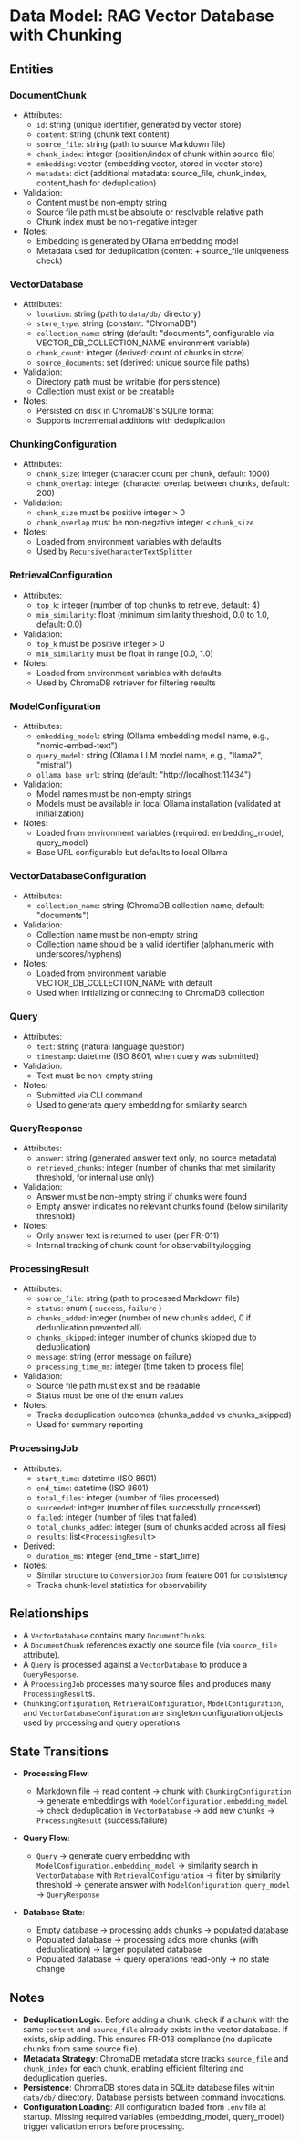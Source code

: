 # Data Model: RAG Vector Database with Chunking

## Entities

### DocumentChunk
- Attributes:
  - `id`: string (unique identifier, generated by vector store)
  - `content`: string (chunk text content)
  - `source_file`: string (path to source Markdown file)
  - `chunk_index`: integer (position/index of chunk within source file)
  - `embedding`: vector<float> (embedding vector, stored in vector store)
  - `metadata`: dict (additional metadata: source_file, chunk_index, content_hash for deduplication)
- Validation:
  - Content must be non-empty string
  - Source file path must be absolute or resolvable relative path
  - Chunk index must be non-negative integer
- Notes:
  - Embedding is generated by Ollama embedding model
  - Metadata used for deduplication (content + source_file uniqueness check)

### VectorDatabase
- Attributes:
  - `location`: string (path to `data/db/` directory)
  - `store_type`: string (constant: "ChromaDB")
  - `collection_name`: string (default: "documents", configurable via VECTOR_DB_COLLECTION_NAME environment variable)
  - `chunk_count`: integer (derived: count of chunks in store)
  - `source_documents`: set<string> (derived: unique source file paths)
- Validation:
  - Directory path must be writable (for persistence)
  - Collection must exist or be creatable
- Notes:
  - Persisted on disk in ChromaDB's SQLite format
  - Supports incremental additions with deduplication

### ChunkingConfiguration
- Attributes:
  - `chunk_size`: integer (character count per chunk, default: 1000)
  - `chunk_overlap`: integer (character overlap between chunks, default: 200)
- Validation:
  - `chunk_size` must be positive integer > 0
  - `chunk_overlap` must be non-negative integer < `chunk_size`
- Notes:
  - Loaded from environment variables with defaults
  - Used by `RecursiveCharacterTextSplitter`

### RetrievalConfiguration
- Attributes:
  - `top_k`: integer (number of top chunks to retrieve, default: 4)
  - `min_similarity`: float (minimum similarity threshold, 0.0 to 1.0, default: 0.0)
- Validation:
  - `top_k` must be positive integer > 0
  - `min_similarity` must be float in range [0.0, 1.0]
- Notes:
  - Loaded from environment variables with defaults
  - Used by ChromaDB retriever for filtering results

### ModelConfiguration
- Attributes:
  - `embedding_model`: string (Ollama embedding model name, e.g., "nomic-embed-text")
  - `query_model`: string (Ollama LLM model name, e.g., "llama2", "mistral")
  - `ollama_base_url`: string (default: "http://localhost:11434")
- Validation:
  - Model names must be non-empty strings
  - Models must be available in local Ollama installation (validated at initialization)
- Notes:
  - Loaded from environment variables (required: embedding_model, query_model)
  - Base URL configurable but defaults to local Ollama

### VectorDatabaseConfiguration
- Attributes:
  - `collection_name`: string (ChromaDB collection name, default: "documents")
- Validation:
  - Collection name must be non-empty string
  - Collection name should be a valid identifier (alphanumeric with underscores/hyphens)
- Notes:
  - Loaded from environment variable VECTOR_DB_COLLECTION_NAME with default
  - Used when initializing or connecting to ChromaDB collection

### Query
- Attributes:
  - `text`: string (natural language question)
  - `timestamp`: datetime (ISO 8601, when query was submitted)
- Validation:
  - Text must be non-empty string
- Notes:
  - Submitted via CLI command
  - Used to generate query embedding for similarity search

### QueryResponse
- Attributes:
  - `answer`: string (generated answer text only, no source metadata)
  - `retrieved_chunks`: integer (number of chunks that met similarity threshold, for internal use only)
- Validation:
  - Answer must be non-empty string if chunks were found
  - Empty answer indicates no relevant chunks found (below similarity threshold)
- Notes:
  - Only answer text is returned to user (per FR-011)
  - Internal tracking of chunk count for observability/logging

### ProcessingResult
- Attributes:
  - `source_file`: string (path to processed Markdown file)
  - `status`: enum { `success`, `failure` }
  - `chunks_added`: integer (number of new chunks added, 0 if deduplication prevented all)
  - `chunks_skipped`: integer (number of chunks skipped due to deduplication)
  - `message`: string (error message on failure)
  - `processing_time_ms`: integer (time taken to process file)
- Validation:
  - Source file path must exist and be readable
  - Status must be one of the enum values
- Notes:
  - Tracks deduplication outcomes (chunks_added vs chunks_skipped)
  - Used for summary reporting

### ProcessingJob
- Attributes:
  - `start_time`: datetime (ISO 8601)
  - `end_time`: datetime (ISO 8601)
  - `total_files`: integer (number of files processed)
  - `succeeded`: integer (number of files successfully processed)
  - `failed`: integer (number of files that failed)
  - `total_chunks_added`: integer (sum of chunks added across all files)
  - `results`: list<`ProcessingResult`>
- Derived:
  - `duration_ms`: integer (end_time - start_time)
- Notes:
  - Similar structure to `ConversionJob` from feature 001 for consistency
  - Tracks chunk-level statistics for observability

## Relationships

- A `VectorDatabase` contains many `DocumentChunk`s.
- A `DocumentChunk` references exactly one source file (via `source_file` attribute).
- A `Query` is processed against a `VectorDatabase` to produce a `QueryResponse`.
- A `ProcessingJob` processes many source files and produces many `ProcessingResult`s.
- `ChunkingConfiguration`, `RetrievalConfiguration`, `ModelConfiguration`, and `VectorDatabaseConfiguration` are singleton configuration objects used by processing and query operations.

## State Transitions

- **Processing Flow**: 
  - Markdown file → read content → chunk with `ChunkingConfiguration` → generate embeddings with `ModelConfiguration.embedding_model` → check deduplication in `VectorDatabase` → add new chunks → `ProcessingResult` (success/failure)
  
- **Query Flow**:
  - `Query` → generate query embedding with `ModelConfiguration.embedding_model` → similarity search in `VectorDatabase` with `RetrievalConfiguration` → filter by similarity threshold → generate answer with `ModelConfiguration.query_model` → `QueryResponse`

- **Database State**:
  - Empty database → processing adds chunks → populated database
  - Populated database → processing adds more chunks (with deduplication) → larger populated database
  - Populated database → query operations read-only → no state change

## Notes

- **Deduplication Logic**: Before adding a chunk, check if a chunk with the same `content` and `source_file` already exists in the vector database. If exists, skip adding. This ensures FR-013 compliance (no duplicate chunks from same source file).
- **Metadata Strategy**: ChromaDB metadata store tracks `source_file` and `chunk_index` for each chunk, enabling efficient filtering and deduplication queries.
- **Persistence**: ChromaDB stores data in SQLite database files within `data/db/` directory. Database persists between command invocations.
- **Configuration Loading**: All configuration loaded from `.env` file at startup. Missing required variables (embedding_model, query_model) trigger validation errors before processing.

